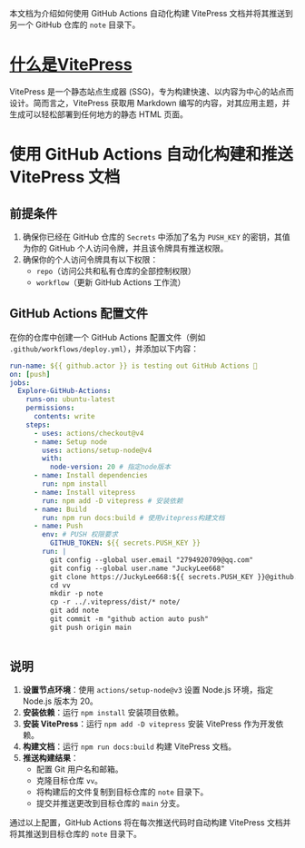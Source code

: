 本文档为介绍如何使用 GitHub Actions 自动化构建 VitePress 文档并将其推送到另一个 GitHub 仓库的 `note` 目录下。
# [什么是VitePress](https://vitepress.dev/)
VitePress 是一个静态站点生成器 (SSG)，专为构建快速、以内容为中心的站点而设计。简而言之，VitePress 获取用 Markdown 编写的内容，对其应用主题，并生成可以轻松部署到任何地方的静态 HTML 页面。

# 使用 GitHub Actions 自动化构建和推送 VitePress 文档

## 前提条件

1. 确保你已经在 GitHub 仓库的 `Secrets` 中添加了名为 `PUSH_KEY` 的密钥，其值为你的 GitHub 个人访问令牌，并且该令牌具有推送权限。
2. 确保你的个人访问令牌具有以下权限：
   - `repo`（访问公共和私有仓库的全部控制权限）
   - `workflow`（更新 GitHub Actions 工作流）

## GitHub Actions 配置文件

在你的仓库中创建一个 GitHub Actions 配置文件（例如 `.github/workflows/deploy.yml`），并添加以下内容：

```yaml
run-name: ${{ github.actor }} is testing out GitHub Actions 🚀
on: [push]
jobs:
  Explore-GitHub-Actions:
    runs-on: ubuntu-latest
    permissions:
      contents: write
    steps:
      - uses: actions/checkout@v4
      - name: Setup node
        uses: actions/setup-node@v4
        with:
          node-version: 20 # 指定node版本
      - name: Install dependencies
        run: npm install
      - name: Install vitepress
        run: npm add -D vitepress # 安装依赖
      - name: Build
        run: npm run docs:build # 使用vitepress构建文档
      - name: Push
        env: # PUSH 权限要求
          GITHUB_TOKEN: ${{ secrets.PUSH_KEY }}
        run: |
          git config --global user.email "2794920709@qq.com"
          git config --global user.name "JuckyLee668"
          git clone https://JuckyLee668:${{ secrets.PUSH_KEY }}@github.com/JuckyLee668/vv.git
          cd vv
          mkdir -p note
          cp -r ../.vitepress/dist/* note/
          git add note
          git commit -m "github action auto push"
          git push origin main
        
```

## 说明

1. **设置节点环境**：使用 `actions/setup-node@v3` 设置 Node.js 环境，指定 Node.js 版本为 20。
2. **安装依赖**：运行 `npm install` 安装项目依赖。
3. **安装 VitePress**：运行 `npm add -D vitepress` 安装 VitePress 作为开发依赖。
4. **构建文档**：运行 `npm run docs:build` 构建 VitePress 文档。
5. **推送构建结果**：
   - 配置 Git 用户名和邮箱。
   - 克隆目标仓库 `vv`。
   - 将构建后的文件复制到目标仓库的 `note` 目录下。
   - 提交并推送更改到目标仓库的 `main` 分支。

通过以上配置，GitHub Actions 将在每次推送代码时自动构建 VitePress 文档并将其推送到目标仓库的 `note` 目录下。
